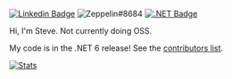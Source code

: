 [![Linkedin Badge](https://img.shields.io/badge/-Steve%20Berdy-blue?style=flat&logo=Linkedin&logoColor=white&link=https://www.linkedin.com/in/steveberdy/)](https://www.linkedin.com/in/steveberdy/)
![Zeppelin#8684](https://img.shields.io/badge/Discord-Zeppelin%238684-7289DA?logo=discord)
[![.NET Badge](https://img.shields.io/badge/-.NET-512BD4?style=flat&logo=c%20sharp&logoColor=white&link=https://dot.net)](https://dot.net)

Hi, I'm Steve. Not currently doing OSS.

My code is in the .NET 6 release! See the [contributors list](https://dotnet.microsoft.com/en-us/thanks/v6.0.0-rc.1).


[![Stats](https://github-readme-stats.vercel.app/api?username=steveberdy&show_icons=true&theme=dark&count_private=true)](https://github.com/steveberdy)
